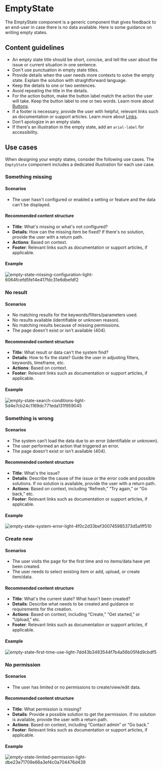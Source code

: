 # EmptyState

The EmptyState component is a generic component that gives feedback to an end-user in case there is no data available. Here is some guidance on writing empty states.

## Content guidelines

- An empty state title should be short, concise, and tell the user about the issue or current situation in one sentence.
- Don't use punctuation in empty state titles.
- Provide details when the user needs more contexts to solve the empty state. Explain the solution with straightforward language.
- Keep the details to one or two sentences.
- Avoid repeating the title in the details.
- For the action button, make the button label match the action the user will take. Keep the button label to one or two words. Learn more about [Buttons](/design/components/buttons/Button).
- If a footer is necessary, provide the user with helpful, relevant links such as documentation or support articles. Learn more about [Links](/design/components/typography/Link).
- Don't apologize in an empty state.
- If there's an illustration in the empty state, add an `arial-label` for accessibility.

## Use cases

When designing your empty states, consider the following use cases. The `EmptyState` component includes a dedicated illustration for each use case.

### Something missing

#### Scenarios
- The user hasn't configured or enabled a setting or feature and the data can't be displayed.

#### Recommended content structure
- **Title**: What's missing or what's not configured?
- **Details**: How can the missing item be fixed? If there's no solution, provide the user with a return path.
- **Actions**: Based on context.
- **Footer**: Relevant links such as documentation or support articles, if applicable.

#### Example
![empty-state-missing-configuration-light-6064fcefd5fe14e417fdc31e6dbefdf2](https://github.com/user-attachments/assets/f35fa83c-27da-4928-8e84-be6632b0519b)


### No result

#### Scenarios
- No matching results for the keywords/filters/parameters used.
- No results available (identifiable or unknown reason).
- No matching results because of missing permissions.
- The page doesn't exist or isn't available (404).

#### Recommended content structure
- **Title**: What result or data can't the system find?
- **Details**: How to fix the state? Guide the user in adjusting filters, keywords, timeframe, etc.
- **Actions**: Based on context.
- **Footer**: Relevant links such as documentation or support articles, if applicable.

#### Example
![empty-state-search-conditions-light-5d4e7cb24c1169dc771eda131f959045](https://github.com/user-attachments/assets/dbc94a06-6863-4d62-8694-2317bc66de97)


### Something is wrong

#### Scenarios
- The system can’t load the data due to an error (identifiable or unknown).
- The user performed an action that triggered an error.
- The page doesn't exist or isn't available (404).

#### Recommended content structure
- **Title**: What's the issue?
- **Details**: Describe the cause of the issue or the error code and possible solutions. If no solution is available, provide the user with a return path.
- **Actions**: Based on context, including “Refresh,” “Try again,” or “Go back,” etc.
- **Footer**: Relevant links such as documentation or support articles, if applicable.

#### Example
![empty-state-system-error-light-4f0c2d33bef300745985373d5a1ff510](https://github.com/user-attachments/assets/992d6957-1d04-48bf-b516-b2faa9cacacf)


### Create new

#### Scenarios
- The user visits the page for the first time and no items/data have yet been created.
- The user needs to select existing item or add, upload, or create item/data.

#### Recommended content structure
- **Title**: What's the current state? What hasn't been created?
- **Details**: Describe what needs to be created and guidance or requirements for the creation.
- **Actions**: Based on context, including “Create,” “Get started,” or “Upload,” etc.
- **Footer**: Relevant links such as documentation or support articles, if applicable.

#### Example
![empty-state-first-time-use-light-7dd43b3483544f7b4a56b05f4d9cbdf5](https://github.com/user-attachments/assets/260467ab-a681-4c4d-add8-88582a09cba9)


### No permission

#### Scenarios
- The user has limited or no permissions to create/view/edit data.

#### Recommended content structure
- **Title**: What permission is missing?
- **Details**: Provide a possible solution to get the permission. If no solution is available, provide the user with a return path.
- **Actions**: Based on context, including “Contact admin” or “Go back.”
- **Footer**: Relevant links such as documentation or support articles, if applicable.

#### Example
![empty-state-limited-permission-light-dbe23e71709e66a3ef4c0a704476d439](https://github.com/user-attachments/assets/7068ef26-c3e6-44a2-a850-99411c1196c6)

